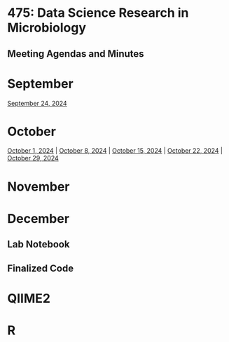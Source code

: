 # 475: Data Science Research in Microbiology

## Meeting Agendas and Minutes
# September
[September 24, 2024](https://github.com/michellengho/MICB475-Group12/blob/main/Meeting_Minutes/Sep24.md)
# October
[October 1, 2024]() | [October 8, 2024]() | [October 15, 2024]() | [October 22, 2024]() | [October 29, 2024]() 
# November

# December

## Lab Notebook

## Finalized Code
# QIIME2
# R
